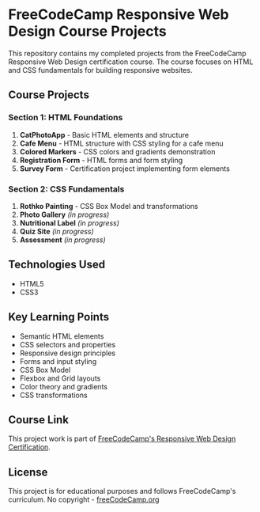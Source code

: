 # FreeCodeCamp Responsive Web Design Course Projects

This repository contains my completed projects from the FreeCodeCamp Responsive Web Design certification course. The course focuses on HTML and CSS fundamentals for building responsive websites.

## Course Projects

### Section 1: HTML Foundations
1. **CatPhotoApp** - Basic HTML elements and structure
2. **Cafe Menu** - HTML structure with CSS styling for a cafe menu
3. **Colored Markers** - CSS colors and gradients demonstration
4. **Registration Form** - HTML forms and form styling
5. **Survey Form** - Certification project implementing form elements

### Section 2: CSS Fundamentals
1. **Rothko Painting** - CSS Box Model and transformations
2. **Photo Gallery** _(in progress)_
3. **Nutritional Label** _(in progress)_
4. **Quiz Site** _(in progress)_
5. **Assessment** _(in progress)_

## Technologies Used
- HTML5
- CSS3

## Key Learning Points
- Semantic HTML elements
- CSS selectors and properties
- Responsive design principles
- Forms and input styling
- CSS Box Model
- Flexbox and Grid layouts
- Color theory and gradients
- CSS transformations

## Course Link
This project work is part of [FreeCodeCamp's Responsive Web Design Certification](https://www.freecodecamp.org/learn/responsive-web-design/).

## License
This project is for educational purposes and follows FreeCodeCamp's curriculum. No copyright - [freeCodeCamp.org](https://www.freecodecamp.org)
